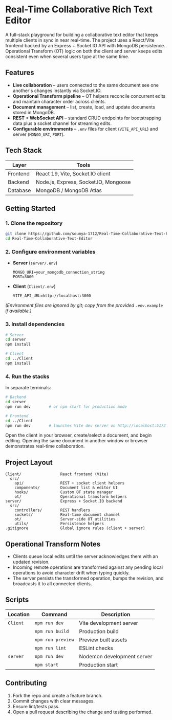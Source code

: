 # Real-Time Collaborative Rich Text Editor

A full-stack playground for building a collaborative text editor that keeps multiple clients in sync in near real-time. The project uses a React/Vite frontend backed by an Express + Socket.IO API with MongoDB persistence. Operational Transform (OT) logic on both the client and server keeps edits consistent even when several users type at the same time.

## Features

- **Live collaboration** – users connected to the same document see one another's changes instantly via Socket.IO.
- **Operational Transform pipeline** – OT helpers reconcile concurrent edits and maintain character order across clients.
- **Document management** – list, create, load, and update documents stored in MongoDB.
- **REST + WebSocket API** – standard CRUD endpoints for bootstrapping data plus a socket channel for streaming edits.
- **Configurable environments** – `.env` files for client (`VITE_API_URL`) and server (`MONGO_URI`, `PORT`).

## Tech Stack

| Layer     | Tools |
|-----------|-------|
| Frontend  | React 19, Vite, Socket.IO client |
| Backend   | Node.js, Express, Socket.IO, Mongoose |
| Database  | MongoDB / MongoDB Atlas |

## Getting Started

### 1. Clone the repository

```bash
git clone https://github.com/soumya-1712/Real-Time-Collaborative-Text-Editor.git
cd Real-Time-Collaborative-Text-Editor
```

### 2. Configure environment variables

- **Server** (`server/.env`)
  ```env
  MONGO_URI=your_mongodb_connection_string
  PORT=3000
  ```

- **Client** (`Client/.env`)
  ```env
  VITE_API_URL=http://localhost:3000
  ```

*(Environment files are ignored by git; copy from the provided `.env.example` if available.)*

### 3. Install dependencies

```bash
# Server
cd server
npm install

# Client
cd ../Client
npm install
```

### 4. Run the stacks

In separate terminals:

```bash
# Backend
cd server
npm run dev        # or npm start for production mode

# Frontend
cd ../Client
npm run dev        # launches Vite dev server on http://localhost:5173
```

Open the client in your browser, create/select a document, and begin editing. Opening the same document in another window or browser demonstrates real-time collaboration.

## Project Layout

```
Client/                 React frontend (Vite)
  src/
    api/                REST + socket client helpers
    components/         Document list & editor UI
    hooks/              Custom OT state manager
    ot/                 Operational transform helpers
server/                 Express + Socket.IO backend
  src/
    controllers/        REST handlers
    sockets/            Real-time document channel
    ot/                 Server-side OT utilities
    utils/              Persistence helpers
.gitignore              Global ignore rules (client + server)
```

## Operational Transform Notes

- Clients queue local edits until the server acknowledges them with an updated revision.
- Incoming remote operations are transformed against any pending local operations to avoid character drift when typing quickly.
- The server persists the transformed operation, bumps the revision, and broadcasts it to all connected clients.

## Scripts

| Location | Command | Description |
|----------|---------|-------------|
| `Client` | `npm run dev` | Vite development server |
|          | `npm run build` | Production build |
|          | `npm run preview` | Preview built assets |
|          | `npm run lint` | ESLint checks |
| `server` | `npm run dev` | Nodemon development server |
|          | `npm start` | Production start |

## Contributing

1. Fork the repo and create a feature branch.
2. Commit changes with clear messages.
3. Ensure lint/tests pass.
4. Open a pull request describing the change and testing performed.


